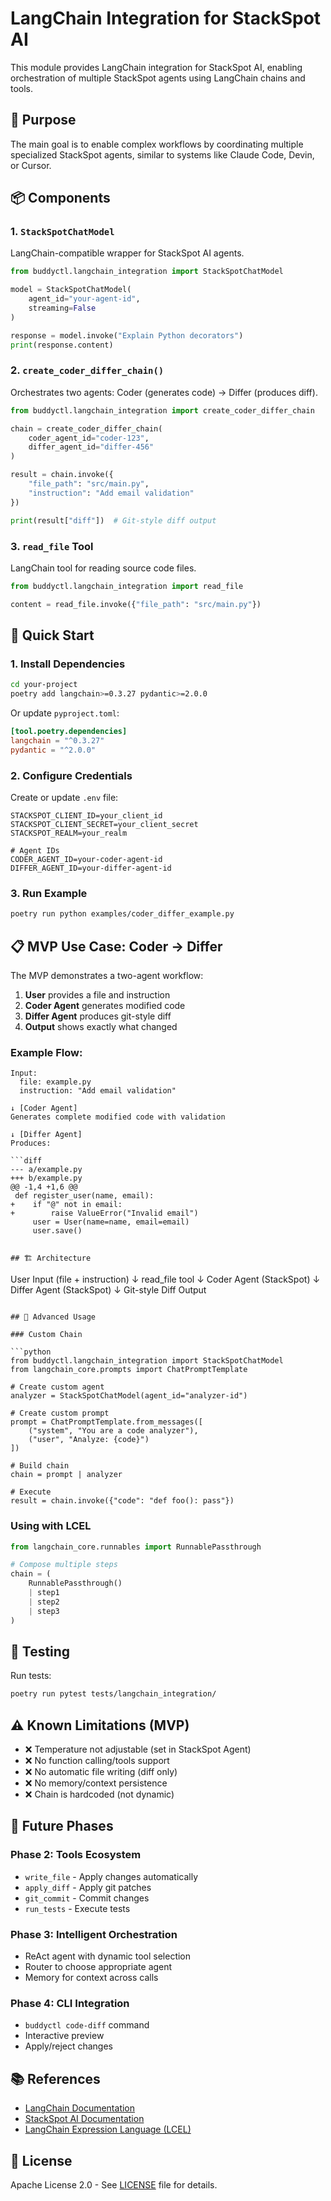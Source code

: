 # LangChain Integration for StackSpot AI

This module provides LangChain integration for StackSpot AI, enabling orchestration of multiple StackSpot agents using LangChain chains and tools.

## 🎯 Purpose

The main goal is to enable complex workflows by coordinating multiple specialized StackSpot agents, similar to systems like Claude Code, Devin, or Cursor.

## 📦 Components

### 1. `StackSpotChatModel`
LangChain-compatible wrapper for StackSpot AI agents.

```python
from buddyctl.langchain_integration import StackSpotChatModel

model = StackSpotChatModel(
    agent_id="your-agent-id",
    streaming=False
)

response = model.invoke("Explain Python decorators")
print(response.content)
```

### 2. `create_coder_differ_chain()`
Orchestrates two agents: Coder (generates code) → Differ (produces diff).

```python
from buddyctl.langchain_integration import create_coder_differ_chain

chain = create_coder_differ_chain(
    coder_agent_id="coder-123",
    differ_agent_id="differ-456"
)

result = chain.invoke({
    "file_path": "src/main.py",
    "instruction": "Add email validation"
})

print(result["diff"])  # Git-style diff output
```

### 3. `read_file` Tool
LangChain tool for reading source code files.

```python
from buddyctl.langchain_integration import read_file

content = read_file.invoke({"file_path": "src/main.py"})
```

## 🚀 Quick Start

### 1. Install Dependencies

```bash
cd your-project
poetry add langchain>=0.3.27 pydantic>=2.0.0
```

Or update `pyproject.toml`:
```toml
[tool.poetry.dependencies]
langchain = "^0.3.27"
pydantic = "^2.0.0"
```

### 2. Configure Credentials

Create or update `.env` file:
```env
STACKSPOT_CLIENT_ID=your_client_id
STACKSPOT_CLIENT_SECRET=your_client_secret
STACKSPOT_REALM=your_realm

# Agent IDs
CODER_AGENT_ID=your-coder-agent-id
DIFFER_AGENT_ID=your-differ-agent-id
```

### 3. Run Example

```bash
poetry run python examples/coder_differ_example.py
```

## 📋 MVP Use Case: Coder → Differ

The MVP demonstrates a two-agent workflow:

1. **User** provides a file and instruction
2. **Coder Agent** generates modified code
3. **Differ Agent** produces git-style diff
4. **Output** shows exactly what changed

### Example Flow:

```
Input:
  file: example.py
  instruction: "Add email validation"

↓ [Coder Agent]
Generates complete modified code with validation

↓ [Differ Agent]
Produces:

```diff
--- a/example.py
+++ b/example.py
@@ -1,4 +1,6 @@
 def register_user(name, email):
+    if "@" not in email:
+        raise ValueError("Invalid email")
     user = User(name=name, email=email)
     user.save()
```
```

## 🏗️ Architecture

```
User Input (file + instruction)
        ↓
   read_file tool
        ↓
   Coder Agent (StackSpot)
        ↓
   Differ Agent (StackSpot)
        ↓
   Git-style Diff Output
```

## 🔧 Advanced Usage

### Custom Chain

```python
from buddyctl.langchain_integration import StackSpotChatModel
from langchain_core.prompts import ChatPromptTemplate

# Create custom agent
analyzer = StackSpotChatModel(agent_id="analyzer-id")

# Create custom prompt
prompt = ChatPromptTemplate.from_messages([
    ("system", "You are a code analyzer"),
    ("user", "Analyze: {code}")
])

# Build chain
chain = prompt | analyzer

# Execute
result = chain.invoke({"code": "def foo(): pass"})
```

### Using with LCEL

```python
from langchain_core.runnables import RunnablePassthrough

# Compose multiple steps
chain = (
    RunnablePassthrough()
    | step1
    | step2
    | step3
)
```

## 🧪 Testing

Run tests:
```bash
poetry run pytest tests/langchain_integration/
```

## ⚠️ Known Limitations (MVP)

- ❌ Temperature not adjustable (set in StackSpot Agent)
- ❌ No function calling/tools support
- ❌ No automatic file writing (diff only)
- ❌ No memory/context persistence
- ❌ Chain is hardcoded (not dynamic)

## 🔮 Future Phases

### Phase 2: Tools Ecosystem
- `write_file` - Apply changes automatically
- `apply_diff` - Apply git patches
- `git_commit` - Commit changes
- `run_tests` - Execute tests

### Phase 3: Intelligent Orchestration
- ReAct agent with dynamic tool selection
- Router to choose appropriate agent
- Memory for context across calls

### Phase 4: CLI Integration
- `buddyctl code-diff` command
- Interactive preview
- Apply/reject changes

## 📚 References

- [LangChain Documentation](https://python.langchain.com/)
- [StackSpot AI Documentation](https://ai.stackspot.com/docs/)
- [LangChain Expression Language (LCEL)](https://python.langchain.com/docs/expression_language/)

## 📄 License

Apache License 2.0 - See [LICENSE](../LICENSE) file for details.